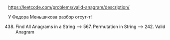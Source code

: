https://leetcode.com/problems/valid-anagram/description/

У Федора Меньшикова разбор отсут-т!

438. Find All Anagrams in a String --> 567. Permutation in String --> 242. Valid Anagram
